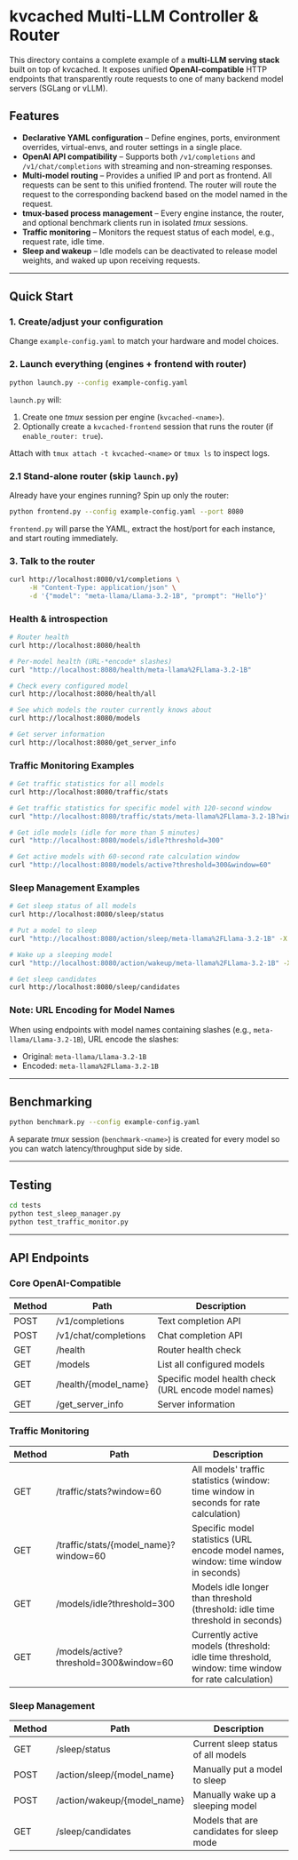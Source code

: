 # kvcached Multi-LLM Controller & Router

This directory contains a complete example of a **multi-LLM serving stack** built on top of kvcached.
It exposes unified **OpenAI-compatible** HTTP endpoints that transparently route requests to one of many backend model servers (SGLang or vLLM).

## Features

* **Declarative YAML configuration** – Define engines, ports, environment overrides, virtual-envs, and router settings in a single place.
* **OpenAI API compatibility** – Supports both `/v1/completions` and `/v1/chat/completions` with streaming and non-streaming responses.
* **Multi-model routing** – Provides a unified IP and port as frontend. All requests can be sent to this unified frontend. The router will route the request to the corresponding backend based on the model named in the request.
* **tmux-based process management** – Every engine instance, the router, and optional benchmark clients run in isolated *tmux* sessions.
* **Traffic monitoring** – Monitors the request status of each model, e.g., request rate, idle time.
* **Sleep and wakeup** – Idle models can be deactivated to release model weights, and waked up upon receiving requests.
  
---

## Quick Start

### 1. Create/adjust your configuration

Change `example-config.yaml` to match your hardware and model choices.

### 2. Launch everything (engines + frontend with router)

```bash
python launch.py --config example-config.yaml
```

`launch.py` will:
1. Create one *tmux* session per engine (`kvcached-<name>`).
2. Optionally create a `kvcached-frontend` session that runs the router (if `enable_router: true`).

Attach with `tmux attach -t kvcached-<name>` or `tmux ls` to inspect logs.

### 2.1 Stand-alone router (skip `launch.py`)
Already have your engines running?  Spin up only the router:

```bash
python frontend.py --config example-config.yaml --port 8080
```

`frontend.py` will parse the YAML, extract the host/port for each instance, and start routing immediately.

### 3. Talk to the router

```bash
curl http://localhost:8080/v1/completions \
     -H "Content-Type: application/json" \
     -d '{"model": "meta-llama/Llama-3.2-1B", "prompt": "Hello"}'
```

### Health & introspection

```bash
# Router health
curl http://localhost:8080/health

# Per-model health (URL-*encode* slashes)
curl "http://localhost:8080/health/meta-llama%2FLlama-3.2-1B"

# Check every configured model
curl http://localhost:8080/health/all

# See which models the router currently knows about
curl http://localhost:8080/models

# Get server information
curl http://localhost:8080/get_server_info
```

### Traffic Monitoring Examples

```bash
# Get traffic statistics for all models
curl http://localhost:8080/traffic/stats

# Get traffic statistics for specific model with 120-second window
curl "http://localhost:8080/traffic/stats/meta-llama%2FLlama-3.2-1B?window=120"

# Get idle models (idle for more than 5 minutes)
curl "http://localhost:8080/models/idle?threshold=300"

# Get active models with 60-second rate calculation window
curl "http://localhost:8080/models/active?threshold=300&window=60"
```

### Sleep Management Examples

```bash
# Get sleep status of all models
curl http://localhost:8080/sleep/status

# Put a model to sleep
curl "http://localhost:8080/action/sleep/meta-llama%2FLlama-3.2-1B" -X POST

# Wake up a sleeping model
curl "http://localhost:8080/action/wakeup/meta-llama%2FLlama-3.2-1B" -X POST

# Get sleep candidates
curl http://localhost:8080/sleep/candidates
```

### Note: URL Encoding for Model Names
When using endpoints with model names containing slashes (e.g., `meta-llama/Llama-3.2-1B`), URL encode the slashes:
* Original: `meta-llama/Llama-3.2-1B`
* Encoded: `meta-llama%2FLlama-3.2-1B`

---

## Benchmarking

```bash
python benchmark.py --config example-config.yaml
```

A separate *tmux* session (`benchmark-<name>`) is created for every model so you can watch latency/throughput side by side.

---

## Testing

```bash
cd tests
python test_sleep_manager.py
python test_traffic_monitor.py
```

---

## API Endpoints

### Core OpenAI-Compatible
| Method | Path | Description |
| --- | --- | --- |
| POST | /v1/completions | Text completion API |
| POST | /v1/chat/completions | Chat completion API |
| GET | /health | Router health check |
| GET | /models | List all configured models |
| GET | /health/{model_name} | Specific model health check (URL encode model names) |
| GET | /get_server_info | Server information |

### Traffic Monitoring
| Method | Path | Description |
| --- | --- | --- |
| GET | /traffic/stats?window=60 | All models' traffic statistics (window: time window in seconds for rate calculation) |
| GET | /traffic/stats/{model_name}?window=60 | Specific model statistics (URL encode model names, window: time window in seconds) |
| GET | /models/idle?threshold=300 | Models idle longer than threshold (threshold: idle time threshold in seconds) |
| GET | /models/active?threshold=300&window=60 | Currently active models (threshold: idle time threshold, window: time window for rate calculation) |

### Sleep Management
| Method | Path | Description |
| --- | --- | --- |
| GET | /sleep/status | Current sleep status of all models |
| POST | /action/sleep/{model_name} | Manually put a model to sleep |
| POST | /action/wakeup/{model_name} | Manually wake up a sleeping model |
| GET | /sleep/candidates | Models that are candidates for sleep mode |
